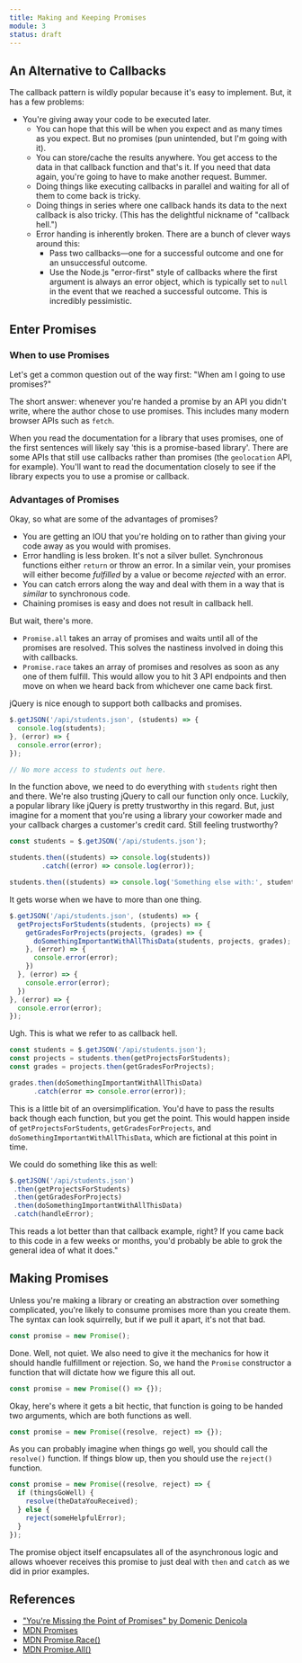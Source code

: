 ```yaml
---
title: Making and Keeping Promises
module: 3
status: draft
---
```


<script async class="speakerdeck-embed" data-id="e59cedfdf3294f0bb0b1e29cd3e47ede" data-ratio="1.77777777777778" src="//speakerdeck.com/assets/embed.js"></script>

## An Alternative to Callbacks

The callback pattern is wildly popular because it's easy to implement. But, it has a few problems:

- You're giving away your code to be executed later.
  - You can hope that this will be when you expect and as many times as you expect. But no promises (pun unintended, but I'm going with it).
  - You can store/cache the results anywhere. You get access to the data in that callback function and that's it. If you need that data again, you're going to have to make another request. Bummer.
  - Doing things like executing callbacks in parallel and waiting for all of them to come back is tricky.
  - Doing things in series where one callback hands its data to the next callback is also tricky. (This has the delightful nickname of "callback hell.")
  - Error handing is inherently broken. There are a bunch of clever ways around this:
    - Pass two callbacks—one for a successful outcome and one for an unsuccessful outcome.
    - Use the Node.js "error-first" style of callbacks where the first argument is always an error object, which is typically set to `null` in the event that we reached a successful outcome. This is incredibly pessimistic.

## Enter Promises

### When to use Promises
Let's get a common question out of the way first: "When am I going to use promises?"

The short answer: whenever you're handed a promise by an API you didn't write, where the author chose to use promises. This includes many modern browser APIs such as `fetch`. 

When you read the documentation for a library that uses promises, one of the first sentences will likely say 'this is a promise-based library'. There are some APIs that still use callbacks rather than promises (the `geolocation` API, for example). You'll want to read the documentation closely to see if the library expects you to use a promise or callback.

### Advantages of Promises
Okay, so what are some of the advantages of promises?

- You are getting an IOU that you're holding on to rather than giving your code away as you would with promises.
- Error handling is less broken. It's not a silver bullet. Synchronous functions either `return` or throw an error. In a similar vein, your promises will either become *fulfilled* by a value or become *rejected* with an error.
- You can catch errors along the way and deal with them in a way that is *similar* to synchronous code.
- Chaining promises is easy and does not result in callback hell.

But wait, there's more.

- `Promise.all` takes an array of promises and waits until all of the promises are resolved. This solves the nastiness involved in doing this with callbacks.
- `Promise.race` takes an array of promises and resolves as soon as any one of them fulfill. This would allow you to hit 3 API endpoints and then move on when we heard back from whichever one came back first.

jQuery is nice enough to support both callbacks and promises.

```js
$.getJSON('/api/students.json', (students) => {
  console.log(students);
}, (error) => {
  console.error(error);
});

// No more access to students out here.
```

In the function above, we need to do everything with `students` right then and there. We're also trusting jQuery to call our function only once. Luckily, a popular library like jQuery is pretty trustworthy in this regard. But, just imagine for a moment that you're using a library your coworker made and your callback charges a customer's credit card. Still feeling trustworthy?

```js
const students = $.getJSON('/api/students.json');

students.then((students) => console.log(students))
        .catch((error) => console.log(error));

students.then((students) => console.log('Something else with:', students));
```

It gets worse when we have to more than one thing.

```js
$.getJSON('/api/students.json', (students) => {
  getProjectsForStudents(students, (projects) => {
    getGradesForProjects(projects, (grades) => {
      doSomethingImportantWithAllThisData(students, projects, grades);
    }, (error) => {
      console.error(error);
    })
  }, (error) => {
    console.error(error);
  })
}, (error) => {
  console.error(error);
});

```

Ugh. This is what we refer to as callback hell.

```js
const students = $.getJSON('/api/students.json');
const projects = students.then(getProjectsForStudents);
const grades = projects.then(getGradesForProjects);

grades.then(doSomethingImportantWithAllThisData)
      .catch(error => console.error(error));
```

This is a little bit of an oversimplification. You'd have to pass the results back though each function, but you get the point. This would happen inside of `getProjectsForStudents`, `getGradesForProjects`, and `doSomethingImportantWithAllThisData`, which are fictional at this point in time.

We could do something like this as well:

```js
$.getJSON('/api/students.json')
 .then(getProjectsForStudents)
 .then(getGradesForProjects)
 .then(doSomethingImportantWithAllThisData)
 .catch(handleError);
```

This reads a lot better than that callback example, right? If you came back to this code in a few weeks or months, you'd probably be able to grok the general idea of what it does."

## Making Promises

Unless you're making a library or creating an abstraction over something complicated, you're likely to consume promises more than you create them. The syntax can look squirrelly, but if we pull it apart, it's not that bad.

```js
const promise = new Promise();
```

Done. Well, not quiet. We also need to give it the mechanics for how it should handle fulfillment or rejection. So, we hand the `Promise` constructor a function that will dictate how we figure this all out.

```js
const promise = new Promise(() => {});
```

Okay, here's where it gets a bit hectic, that function is going to be handed two arguments, which are both functions as well.

```js
const promise = new Promise((resolve, reject) => {});
```

As you can probably imagine when things go well, you should call the `resolve()` function. If things blow up, then you should use the `reject()` function.

```js
const promise = new Promise((resolve, reject) => {
  if (thingsGoWell) {
    resolve(theDataYouReceived);
  } else {
    reject(someHelpfulError);
  }
});
```

The promise object itself encapsulates all of the asynchronous logic and allows whoever receives this promise to just deal with `then` and `catch` as we did in prior examples.

## References

- ["You're Missing the Point of Promises" by Domenic Denicola](https://gist.github.com/domenic/3889970)
- [MDN Promises](https://developer.mozilla.org/en-US/docs/Mozilla/JavaScript_code_modules/Promise.jsm/Promise)
- [MDN Promise.Race()](https://developer.mozilla.org/en-US/docs/Web/JavaScript/Reference/Global_Objects/Promise/race)
- [MDN Promise.All()](https://developer.mozilla.org/en-US/docs/Web/JavaScript/Reference/Global_Objects/Promise/all)
